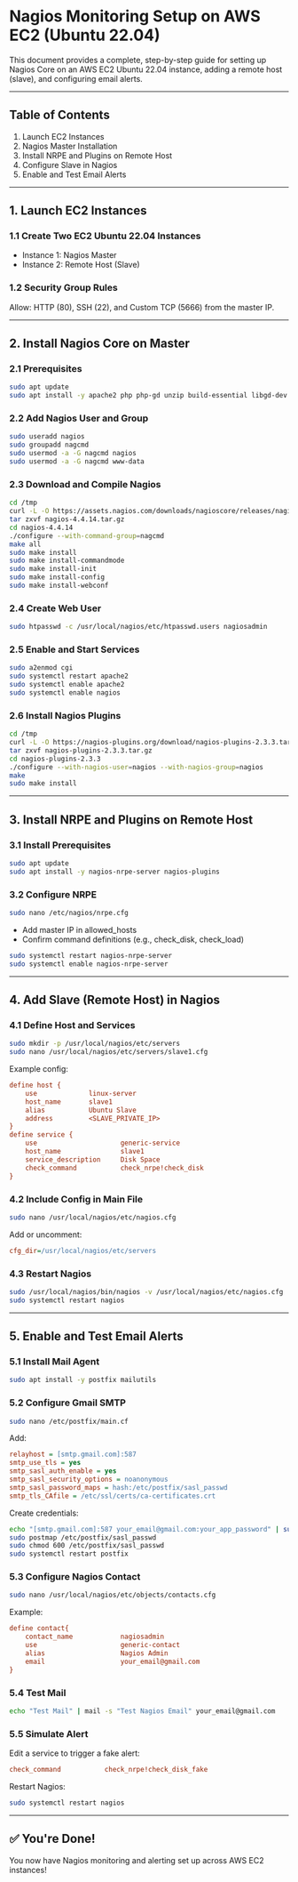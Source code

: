 
# Nagios Monitoring Setup on AWS EC2 (Ubuntu 22.04)

This document provides a complete, step-by-step guide for setting up Nagios Core on an AWS EC2 Ubuntu 22.04 instance, adding a remote host (slave), and configuring email alerts.

---

## Table of Contents
1. Launch EC2 Instances
2. Nagios Master Installation
3. Install NRPE and Plugins on Remote Host
4. Configure Slave in Nagios
5. Enable and Test Email Alerts

---

## 1. Launch EC2 Instances

### 1.1 Create Two EC2 Ubuntu 22.04 Instances
- Instance 1: Nagios Master
- Instance 2: Remote Host (Slave)

### 1.2 Security Group Rules
Allow: HTTP (80), SSH (22), and Custom TCP (5666) from the master IP.

---

## 2. Install Nagios Core on Master

### 2.1 Prerequisites
```bash
sudo apt update
sudo apt install -y apache2 php php-gd unzip build-essential libgd-dev libapache2-mod-php
```

### 2.2 Add Nagios User and Group
```bash
sudo useradd nagios
sudo groupadd nagcmd
sudo usermod -a -G nagcmd nagios
sudo usermod -a -G nagcmd www-data
```

### 2.3 Download and Compile Nagios
```bash
cd /tmp
curl -L -O https://assets.nagios.com/downloads/nagioscore/releases/nagios-4.4.14.tar.gz
tar zxvf nagios-4.4.14.tar.gz
cd nagios-4.4.14
./configure --with-command-group=nagcmd
make all
sudo make install
sudo make install-commandmode
sudo make install-init
sudo make install-config
sudo make install-webconf
```

### 2.4 Create Web User
```bash
sudo htpasswd -c /usr/local/nagios/etc/htpasswd.users nagiosadmin
```

### 2.5 Enable and Start Services
```bash
sudo a2enmod cgi
sudo systemctl restart apache2
sudo systemctl enable apache2
sudo systemctl enable nagios
```

### 2.6 Install Nagios Plugins
```bash
cd /tmp
curl -L -O https://nagios-plugins.org/download/nagios-plugins-2.3.3.tar.gz
tar zxvf nagios-plugins-2.3.3.tar.gz
cd nagios-plugins-2.3.3
./configure --with-nagios-user=nagios --with-nagios-group=nagios
make
sudo make install
```

---

## 3. Install NRPE and Plugins on Remote Host

### 3.1 Install Prerequisites
```bash
sudo apt update
sudo apt install -y nagios-nrpe-server nagios-plugins
```

### 3.2 Configure NRPE
```bash
sudo nano /etc/nagios/nrpe.cfg
```
- Add master IP in allowed_hosts
- Confirm command definitions (e.g., check_disk, check_load)
```bash
sudo systemctl restart nagios-nrpe-server
sudo systemctl enable nagios-nrpe-server
```

---

## 4. Add Slave (Remote Host) in Nagios

### 4.1 Define Host and Services
```bash
sudo mkdir -p /usr/local/nagios/etc/servers
sudo nano /usr/local/nagios/etc/servers/slave1.cfg
```

Example config:
```cfg
define host {
    use             linux-server
    host_name       slave1
    alias           Ubuntu Slave
    address         <SLAVE_PRIVATE_IP>
}
define service {
    use                     generic-service
    host_name               slave1
    service_description     Disk Space
    check_command           check_nrpe!check_disk
}
```

### 4.2 Include Config in Main File
```bash
sudo nano /usr/local/nagios/etc/nagios.cfg
```
Add or uncomment:
```cfg
cfg_dir=/usr/local/nagios/etc/servers
```

### 4.3 Restart Nagios
```bash
sudo /usr/local/nagios/bin/nagios -v /usr/local/nagios/etc/nagios.cfg
sudo systemctl restart nagios
```

---

## 5. Enable and Test Email Alerts

### 5.1 Install Mail Agent
```bash
sudo apt install -y postfix mailutils
```

### 5.2 Configure Gmail SMTP
```bash
sudo nano /etc/postfix/main.cf
```

Add:
```cfg
relayhost = [smtp.gmail.com]:587
smtp_use_tls = yes
smtp_sasl_auth_enable = yes
smtp_sasl_security_options = noanonymous
smtp_sasl_password_maps = hash:/etc/postfix/sasl_passwd
smtp_tls_CAfile = /etc/ssl/certs/ca-certificates.crt
```

Create credentials:
```bash
echo "[smtp.gmail.com]:587 your_email@gmail.com:your_app_password" | sudo tee /etc/postfix/sasl_passwd
sudo postmap /etc/postfix/sasl_passwd
sudo chmod 600 /etc/postfix/sasl_passwd
sudo systemctl restart postfix
```

### 5.3 Configure Nagios Contact
```bash
sudo nano /usr/local/nagios/etc/objects/contacts.cfg
```

Example:
```cfg
define contact{
    contact_name            nagiosadmin
    use                     generic-contact
    alias                   Nagios Admin
    email                   your_email@gmail.com
}
```

### 5.4 Test Mail
```bash
echo "Test Mail" | mail -s "Test Nagios Email" your_email@gmail.com
```

### 5.5 Simulate Alert
Edit a service to trigger a fake alert:
```cfg
check_command           check_nrpe!check_disk_fake
```
Restart Nagios:
```bash
sudo systemctl restart nagios
```

---

## ✅ You're Done!
You now have Nagios monitoring and alerting set up across AWS EC2 instances!
